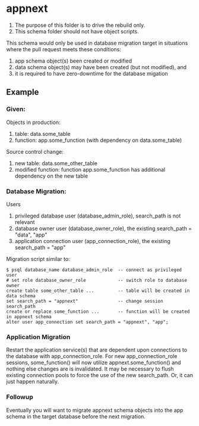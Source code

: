 # appnext

1. The purpose of this folder is to drive the rebuild only.
1. This schema folder should not have object scripts.

This schema would only be used in database migration target in situations where the pull request meets these conditions:
1. app schema object(s) been created or modified
1. data schema object(s) may have been created (but not modified), and
1. it is required to have zero-downtime for the database migation

## Example

### Given:

Objects in production:
1. table: data.some_table
1. function: app.some_function (with dependency on data.some_table)

Source control change:
1. new table: data.some_other_table
1. modified function: function app.some_function has additional dependency on the new table

### Database Migration:

Users
1. privileged database user (database_admin_role), search_path is not relevant
1. database owner user (database_owner_role), the existing search_path = "data", "app"
1. application connection user (app_connection_role), the existing search_path = "app"

Migration script similar to:
````
$ psql database_name database_admin_role  -- connect as privileged user
# set role database_owner_role            -- switch role to database owner
create table some_other_table ...         -- table will be created in data schema
set search_path = "appnext"               -- change session search_path
create or replace some_function ...       -- function will be created in appnext schema
alter user app_connection set search_path = "appnext", "app";
````

### Application Migration

Restart the application service(s) that are dependent upon connections to the database with app_connection_role. For new app_connection_role sessions, some_function() will now utilize appnext.some_function() and nothing else changes are is invalidated. It may be necessary to flush existing connection pools to force the use of the new search_path. Or, it can just happen naturally.

### Followup

Eventually you will want to migrate appnext schema objects into the app schema in the target database before the next migration.